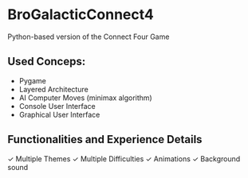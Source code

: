 # BroGalacticConnect4
Python-based version of the Connect Four Game

## Used Conceps:
  - Pygame
  - Layered Architecture
  - AI Computer Moves (minimax algorithm)
  - Console User Interface
  - Graphical User Interface
  
 ## Functionalities and Experience Details
  
  ✓ Multiple Themes
  ✓ Multiple Difficulties
  ✓ Animations
  ✓ Background sound
  
